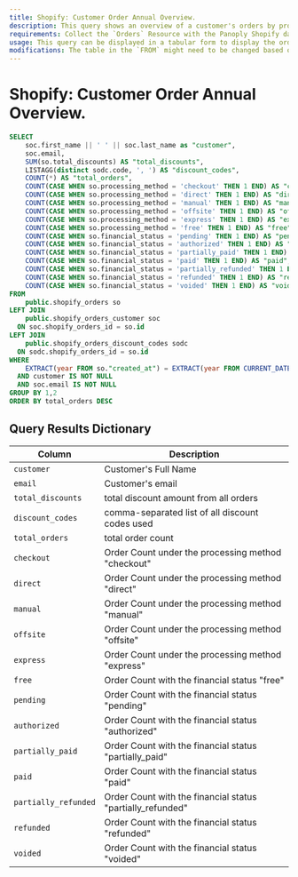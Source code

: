 ```yaml
---
title: Shopify: Customer Order Annual Overview.
description: This query shows an overview of a customer's orders by processing method, financial status, discount codes, and total discount derived from Shopify data.
requirements: Collect the `Orders` Resource with the Panoply Shopify data source. This will create sub-tables for the `Customer` and `Discount Codes` data.
usage: This query can be displayed in a tabular form to display the order pattern of the customer.
modifications: The table in the `FROM` might need to be changed based on Schema and Destination settings in the data source. The Date Range Filter using the `created_at` in the `WHERE` clause can be changed.
---
```


# Shopify: Customer Order Annual Overview.

```sql
SELECT
    soc.first_name || ' ' || soc.last_name as "customer",
    soc.email,
    SUM(so.total_discounts) AS "total_discounts",
    LISTAGG(distinct sodc.code, ', ') AS "discount_codes",
    COUNT(*) AS "total_orders",
    COUNT(CASE WHEN so.processing_method = 'checkout' THEN 1 END) AS "checkout",
    COUNT(CASE WHEN so.processing_method = 'direct' THEN 1 END) AS "direct",
    COUNT(CASE WHEN so.processing_method = 'manual' THEN 1 END) AS "manual",
    COUNT(CASE WHEN so.processing_method = 'offsite' THEN 1 END) AS "offsite",
    COUNT(CASE WHEN so.processing_method = 'express' THEN 1 END) AS "express",
    COUNT(CASE WHEN so.processing_method = 'free' THEN 1 END) AS "free",
    COUNT(CASE WHEN so.financial_status = 'pending' THEN 1 END) AS "pending",
    COUNT(CASE WHEN so.financial_status = 'authorized' THEN 1 END) AS "authorized",
    COUNT(CASE WHEN so.financial_status = 'partially_paid' THEN 1 END) AS "partially_paid",
    COUNT(CASE WHEN so.financial_status = 'paid' THEN 1 END) AS "paid",
    COUNT(CASE WHEN so.financial_status = 'partially_refunded' THEN 1 END) AS "partially_refunded",
    COUNT(CASE WHEN so.financial_status = 'refunded' THEN 1 END) AS "refunded",
    COUNT(CASE WHEN so.financial_status = 'voided' THEN 1 END) AS "voided"
FROM
    public.shopify_orders so
LEFT JOIN
    public.shopify_orders_customer soc
  ON soc.shopify_orders_id = so.id
LEFT JOIN
    public.shopify_orders_discount_codes sodc
  ON sodc.shopify_orders_id = so.id
WHERE
    EXTRACT(year FROM so."created_at") = EXTRACT(year FROM CURRENT_DATE)
  AND customer IS NOT NULL
  AND soc.email IS NOT NULL
GROUP BY 1,2
ORDER BY total_orders DESC
```

## Query Results Dictionary
Column | Description
---|---
`customer`| Customer's Full Name
`email`| Customer's email
`total_discounts`| total discount amount from all orders
`discount_codes`| comma-separated list of all discount codes used
`total_orders`| total order count
`checkout`| Order Count under the processing method "checkout"
`direct`| Order Count under the processing method "direct"
`manual`| Order Count under the processing method "manual"
`offsite`| Order Count under the processing method "offsite"
`express`| Order Count under the processing method "express"
`free`| Order Count with the financial status "free"
`pending`| Order Count with the financial status "pending"
`authorized`| Order Count with the financial status "authorized"
`partially_paid`| Order Count with the financial status "partially_paid"
`paid`| Order Count with the financial status "paid"
`partially_refunded`| Order Count with the financial status "partially_refunded"
`refunded`| Order Count with the financial status "refunded"
`voided`| Order Count with the financial status "voided"
